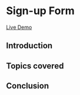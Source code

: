 # Sign-up Form

[Live Demo](https://jrumbawa.github.io/signup-form/) 

## Introduction

## Topics covered

## Conclusion
